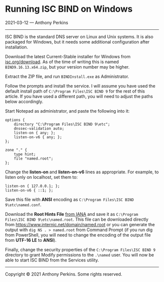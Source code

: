 # Running ISC BIND on Windows
2021-03-12 — Anthony Perkins

---

ISC BIND is the standard DNS server on Linux and Unix systems. It is also packaged for Windows, but
it needs some additional configuration after installation.

Download the latest Current-Stable installer for Windows from
[isc.org/download](https://www.isc.org/download/). As of the time of writing this is named
`BIND9.16.13.x64.zip`, but your version number may be higher.

Extract the ZIP file, and run `BINDInstall.exe` as Administrator.

Follow the prompts and install the service. I will assume you have used the default install path of
`C:\Program Files\ISC BIND 9` for the rest of this article. If you have used a different path, you
will need to adjust the paths below accordingly.

Start Notepad as administrator, and paste the following into it:

```
options {
	directory "C:\Program Files\ISC BIND 9\etc";
	dnssec-validation auto;
	listen-on { any; };
	listen-on-v6 { any; };
};

zone "." {
	type hint;
	file "named.root";
};
```

Change the **listen-on** and **listen-on-v6** lines as appropriate. For example, to listen only on
localhost, set them to:

````
listen-on { 127.0.0.1; };
listen-on-v6 { ::1; };
````

Save this file with **ANSI** encoding as `C:\Program Files\ISC BIND 9\etc\named.conf`.

Download the **Root Hints File** [from IANA](https://www.iana.org/domains/root/files) and save it as
`C:\Program Files\ISC BIND 9\etc\named.root`. This file can be downloaded directly from
https://www.internic.net/domain/named.root or you can generate the output with `dig NS . >
named.root` from Command Prompt (if you run dig from PowerShell, you will need to change the
encoding of the output file from **UTF-16 LE** to **ANSI**).

Finally, change the security properties of the `C:\Program Files\ISC BIND 9` directory to grant
Modify permissions to the `.\named` user. You will now be able to start ISC BIND from the Services
utility.

---

Copyright © 2021 Anthony Perkins. Some rights reserved.
